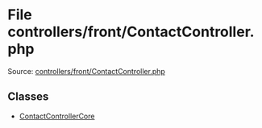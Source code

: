 File controllers/front/ContactController.php
=========
Source: [controllers/front/ContactController.php](https://github.com/PrestaShop/PrestaShop/blob/1.6.1.1/controllers/front/ContactController.php)


Classes
-------

* [ContactControllerCore](class.ContactControllerCore.md)

